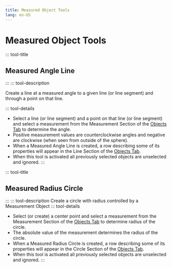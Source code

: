 ```yaml
---
title: Measured Object Tools
lang: en-US
---
```


# Measured Object Tools

::: tool-title

## Measured Angle Line

:::
::: tool-description

Create a line at a measured angle to a given line (or line segment) and through a point on that line.

::: tool-details

- Select a line (or line segment) and a point on that line (or line segment) and select a measurement from the Measurement Section of the [Objects Tab](/userguide/#objects-tab) to determine the angle.
- Positive measurement values are counterclockwise angles and negative are clockwise (when seen from outside of the sphere).
- When a Measured Angle Line is created, a row describing some of its properties will appear in the Line Section of the [Objects Tab](/userguide/#objects-tab).
- When this tool is activated all previously selected objects are unselected and ignored.
  :::

::: tool-title

## Measured Radius Circle

:::
::: tool-description
Create a circle with radius controlled by a Measurement Object
::: tool-details

- Select (or create) a center point and select a measurement from the Measurement Section of the [Objects Tab](/userguide/#objects-tab) to determine radius of the circle.
- The absolute value of the measurement determines the radius of the circle.
- When a Measured Radius Circle is created, a row describing some of its properties will appear in the Circle Section of the [Objects Tab](/userguide/#objects-tab).
- When this tool is activated all previously selected objects are unselected and ignored.
  :::
